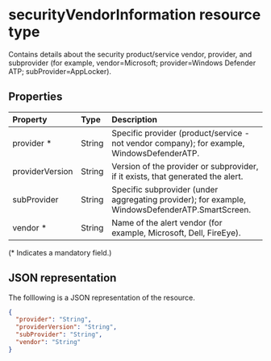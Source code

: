 # securityVendorInformation resource type

Contains details about the security product/service vendor, provider, and subprovider (for example, vendor=Microsoft; provider=Windows Defender ATP; subProvider=AppLocker).

## Properties

| Property   | Type|Description|
|:---------------|:--------|:----------|
|provider *|String|Specific provider (product/service - not vendor company); for example, WindowsDefenderATP.|
|providerVersion|String|Version of the provider or subprovider, if it exists, that generated the alert.|
|subProvider|String|Specific subprovider (under aggregating provider); for example, WindowsDefenderATP.SmartScreen.|
|vendor *|String|Name of the alert vendor (for example, Microsoft, Dell, FireEye).|
(\* Indicates a mandatory field.)

## JSON representation

The folllowing is a JSON representation of the resource.
<!-- {
  "blockType": "resource",
  "optionalProperties": [

  ],
  "@odata.type": "microsoft.graph.securityVendorInformation"
}-->

```json
{
  "provider": "String",
  "providerVersion": "String",
  "subProvider": "String",
  "vendor": "String"
}

```

<!-- uuid: 8fcb5dbc-d5aa-4681-8e31-b001d5168d79
2015-10-25 14:57:30 UTC -->
<!-- {
  "type": "#page.annotation",
  "description": "securityVendorInformation resource",
  "keywords": "",
  "section": "documentation",
  "tocPath": ""
}-->

